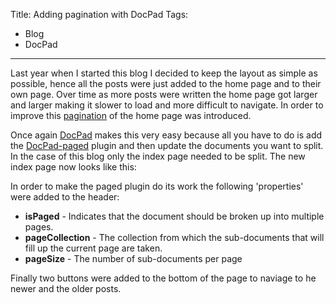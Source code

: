 Title: Adding pagination with DocPad
Tags:
  - Blog
  - DocPad
---

Last year when I started this blog I decided to keep the layout as simple as possible, hence all
the posts were just added to the home page and to their own page. Over time as more posts were
written the home page got larger and larger making it slower to load and more difficult to navigate.
In order to improve this [pagination](https://github.com/pvandervelde/mindvortex/commit/9472ad503725eb42d98e30b6c4452d2b6766b344)
of the home page was introduced.

Once again [DocPad](https://docpad.org/) makes this very easy because all you have to do is add the
[DocPad-paged](https://github.com/docpad/docpad-plugin-paged) plugin and then update the documents
you want to split. In the case of this blog only the index page needed to be split. The new index
page now looks like this:

<script src="https://gist.github.com/pvandervelde/26f698e7c7099033188f.js"></script>

In order to make the paged plugin do its work the following 'properties' were added to the header:

* **isPaged** - Indicates that the document should be broken up into multiple pages.
* **pageCollection** - The collection from which the sub-documents that will fill up the current page are taken.
* **pageSize** - The number of sub-documents per page

Finally two buttons were added to the bottom of the page to naviage to he newer and the older posts.
